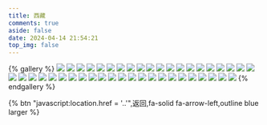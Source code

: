 ```yaml
---
title: 西藏
comments: true
aside: false
date: 2024-04-14 21:54:21
top_img: false
---
```


{% gallery %}
![](https://blogfiles.oss.fyz666.xyz/webp/a4ddec62-1cb6-4fbf-9972-5a96aa3143c3.webp)
![](https://blogfiles.oss.fyz666.xyz/webp/1b62d062-233f-4ce9-b3e2-a81af02060bf.webp)
![](https://blogfiles.oss.fyz666.xyz/webp/26bf36ea-9b88-4d86-8454-ac0ca74a1eea.webp)
![](https://blogfiles.oss.fyz666.xyz/webp/2c26cd05-9767-4f12-8ff8-f71402d84d0c.webp)
![](https://blogfiles.oss.fyz666.xyz/webp/a90ac41e-8dd2-43e6-bd09-660d3a6c8a38.webp)
![](https://blogfiles.oss.fyz666.xyz/webp/8b69515e-9d98-4ad8-a047-6984e25ab277.webp)
![](https://blogfiles.oss.fyz666.xyz/webp/87a4f33d-a748-48b8-b31f-0b27a766da4e.webp)
![](https://blogfiles.oss.fyz666.xyz/jpeg/8eaa0297-3f78-420f-b91f-0c99afe21103.jpeg)
![](https://blogfiles.oss.fyz666.xyz/webp/e322467a-27e8-42c2-81e3-62a447ff52ef.webp)
![](https://blogfiles.oss.fyz666.xyz/webp/a0d99122-d556-4659-b69a-64d076e24d50.webp)
![](https://blogfiles.oss.fyz666.xyz/webp/a095cd35-6ac3-4d82-9dd5-db7fb01d65b5.webp)
![](https://blogfiles.oss.fyz666.xyz/webp/b2b79fc4-189e-4d0e-bcf7-e397f67724e8.webp)
![](https://blogfiles.oss.fyz666.xyz/webp/dde04861-475f-4dbe-bef2-b343adf7bbcc.webp)
![](https://blogfiles.oss.fyz666.xyz/webp/77bfe266-a86e-4641-857d-8bd20d80a711.webp)
![](https://blogfiles.oss.fyz666.xyz/webp/fd9d97c5-f367-4370-87de-06da764caaa5.webp)
![](https://blogfiles.oss.fyz666.xyz/webp/996091fa-8914-4d66-9451-de504edaed9c.webp)
![](https://blogfiles.oss.fyz666.xyz/webp/22bda7ea-3d0c-48c9-9e36-c911c83b0ae9.webp)
![](https://blogfiles.oss.fyz666.xyz/webp/ad9327d4-6b9e-4bdf-8c7f-d611656fcbf3.webp)
![](https://blogfiles.oss.fyz666.xyz/webp/b567b120-5919-4f92-85e7-99d75edaefba.webp)
![](https://blogfiles.oss.fyz666.xyz/webp/43740a7f-928d-40b1-8f0c-4a5509cca25a.webp)
![](https://blogfiles.oss.fyz666.xyz/webp/db1aa64c-7308-484e-afb1-65fd761ccc16.webp)
![](https://blogfiles.oss.fyz666.xyz/webp/6bc9f6a2-3d61-4f1d-a9af-019c36e3428d.webp)
![](https://blogfiles.oss.fyz666.xyz/jpeg/5244c2b8-c057-400a-b837-5c06a18d4850.jpeg)
![](https://blogfiles.oss.fyz666.xyz/webp/65eb3515-797d-4a9d-895d-ffad23cf2bd2.webp)
![](https://blogfiles.oss.fyz666.xyz/webp/1cd999be-3eed-4790-8676-2cbcae8d663e.webp)
![](https://blogfiles.oss.fyz666.xyz/webp/edde48e2-b86e-48f2-a94c-6c59e98e98f2.webp)
![](https://blogfiles.oss.fyz666.xyz/webp/9cf2e9a2-79b2-4bb8-ae31-ed9820294d6f.webp)
![](https://blogfiles.oss.fyz666.xyz/jpeg/9b3173de-3a0e-4029-9c9c-a148dd97850e.jpeg)
![](https://blogfiles.oss.fyz666.xyz/webp/5332d433-d9c7-4b98-91d6-1d65f85825f1.webp)
![](https://blogfiles.oss.fyz666.xyz/jpeg/cd61ed61-ca62-472c-b7da-ced8c671ae20.jpeg)
![](https://blogfiles.oss.fyz666.xyz/webp/f9ea5187-3741-4db1-89ac-9c7acae3ffe0.webp)
![](https://blogfiles.oss.fyz666.xyz/webp/c5fd8f70-6d12-466d-b055-2b69d39fadf6.webp)
![](https://blogfiles.oss.fyz666.xyz/webp/0e56ee98-deaa-47c8-ad7a-b824836f5622.webp)
![](https://blogfiles.oss.fyz666.xyz/webp/0c69547d-302f-4a7b-9320-aa58137386f2.webp)
![](https://blogfiles.oss.fyz666.xyz/webp/13e32f8d-6ef1-4a71-9dac-561ad354a4af.webp)
![](https://blogfiles.oss.fyz666.xyz/webp/abf675db-d3e0-44f0-a074-6b908c063424.webp)
![](https://blogfiles.oss.fyz666.xyz/webp/318009ca-69ab-4a8e-a706-89c93fbe5518.webp)
![](https://blogfiles.oss.fyz666.xyz/webp/01a66b7c-94b6-4a57-a33e-1a30951f710d.webp)
![](https://blogfiles.oss.fyz666.xyz/webp/7c44c2f1-9603-484b-94e3-b68ea423d583.webp)
![](https://blogfiles.oss.fyz666.xyz/webp/25669fbc-3510-40f0-b669-409e07f36527.webp)
![](https://blogfiles.oss.fyz666.xyz/webp/50f0f51d-fdec-4aca-b4d0-c55f50a3ab9e.webp)
![](https://blogfiles.oss.fyz666.xyz/jpeg/749f90f5-c927-4b99-86aa-b30c35dd433f.jpeg)
![](https://blogfiles.oss.fyz666.xyz/webp/17510e1b-8cb7-4889-9fe2-6b5557245433.webp)
{% endgallery %}

{% btn "javascript:location.href = '..'",返回,fa-solid fa-arrow-left,outline blue larger %}

